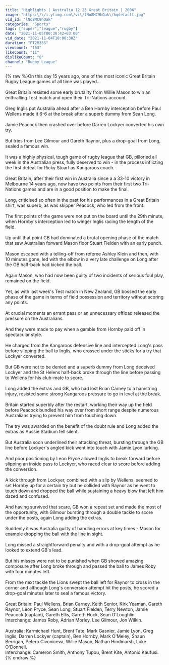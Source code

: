 ```yaml
---
title: "Highlights | Australia 12 23 Great Britain | 2006"
image: "https:\/\/i.ytimg.com\/vi\/lNo8MC9hQak\/hqdefault.jpg"
vid_id: "lNo8MC9hQak"
categories: "Sports"
tags: ["super","league","rugby"]
date: "2021-11-05T00:30:42+03:00"
vid_date: "2021-11-04T18:00:30Z"
duration: "PT2M33S"
viewcount: "163"
likeCount: "11"
dislikeCount: "0"
channel: "Rugby League"
---
```

{% raw %}On this day 15 years ago, one of the most iconic Great Britain Rugby League games of all time was played...<br /><br />Great Britain resisted some early brutality from Willie Mason to win an enthralling Test match and open their Tri-Nations account.<br /><br />Greg Inglis put Australia ahead after a Ben Hornby interception before Paul Wellens made it 6-6 at the break after a superb dummy from Sean Long.<br /><br />Jamie Peacock then crashed over before Darren Lockyer converted his own try.<br /><br />But tries from Lee Gilmour and Gareth Raynor, plus a drop-goal from Long, sealed a famous win.<br /><br />It was a highly physical, tough game of rugby league that GB, pilloried all week in the Australian press, fully deserved to win - in the process inflicting the first defeat for Ricky Stuart as Kangaroos coach.<br /><br />Great Britain, after their first win in Australia since a a 33-10 victory in Melbourne 14 years ago, now have two points from their first two Tri-Nations games and are in a good position to make the final.<br /><br />Long, criticised so often in the past for his performances in a Great Britain shirt, was superb, as was skipper Peacock, who led from the front.<br /><br />The first points of the game were not put on the board until the 29th minute, when Hornby's interception led to winger Inglis racing the length of the field.<br /><br />Up until that point GB had dominated a brutal opening phase of the match that saw Australian forward Mason floor Stuart Fielden with an early punch.<br /><br />Mason escaped with a telling-off from referee Ashley Klein and then, with 10 minutes gone, led with the elbow in a very late challenge on Long after the GB half-back had kicked the ball.<br /><br />Again Mason, who had now been guilty of two incidents of serious foul play, remained on the field.<br /><br />Yet, as with last week's Test match in New Zealand, GB bossed the early phase of the game in terms of field possession and territory without scoring any points.<br /><br />At crucial moments an errant pass or an unnecessary offload released the pressure on the Australians.<br /><br />And they were made to pay when a gamble from Hornby paid off in spectacular style.<br /><br />He charged from the Kangaroos defensive line and intercepted Long's pass before slipping the ball to Inglis, who crossed under the sticks for a try that Lockyer converted.<br /><br />But GB were not to be denied and a superb dummy from Long deceived Lockyer and the St Helens half-back broke through the line before passing to Wellens for his club-mate to score.<br /><br />Long added the extras and GB, who had lost Brian Carney to a hamstring injury, resisted some strong Kangaroos pressure to go in level at the break.<br /><br />Britain started superbly after the restart, working their way up the field before Peacock bundled his way over from short range despite numerous Australians trying to prevent him from touching down.<br /><br />The try was awarded on the benefit of the doubt rule and Long added the extras as Aussie Stadium fell silent.<br /><br />But Australia soon underlined their attacking threat, bursting through the GB line before Lockyer's angled kick went into touch with Jamie Lyon lurking.<br /><br />And poor positioning by Leon Pryce allowed Inglis to break forward before slipping an inside pass to Lockyer, who raced clear to score before adding the conversion.<br /><br />A kick through from Lockyer, combined with a slip by Wellens, seemed to set Hornby up for a certain try but he collided with Raynor as he went to touch down and dropped the ball while sustaining a heavy blow that left him dazed and confused.<br /><br />And having survived that scare, GB won a repeat set and made the most of the opportunity, with Gilmour bursting through a double tackle to score under the posts, again Long adding the extras.<br /><br />Suddenly it was Australia guilty of handling errors at key times - Mason for example dropping the ball with the line in sight.<br /><br />Long missed a straightforward penalty and with a drop-goal attempt as he looked to extend GB's lead.<br /><br />But his misses were not to be punished when GB showed amazing composure after Long broke through and passed the ball to James Roby with four minutes left.<br /><br />From the next tackle the Lions swept the ball left for Raynor to cross in the corner and although Long's conversion attempt hit the posts, he scored a drop-goal minutes later to seal a famous victory.<br /><br />Great Britain: Paul Wellens, Brian Carney, Keith Senior, Kirk Yeaman, Gareth Raynor, Leon Pryce, Sean Long, Stuart Fielden, Terry Newton, Jamie Peacock (captain), Gareth Ellis, Gareth Hock, Sean O'Loughlin.<br />Interchange: James Roby, Adrian Morley, Lee Gilmour, Jon Wilkin.<br /><br />Australia: Karmichael Hunt, Brent Tate, Mark Gasnier, Jamie Lyon, Greg Inglis, Darren Lockyer (captain), Ben Hornby, Mark O'Meley, Shaun Berrigan, Petero Civoniceva, Willie Mason, Nathan Hindmarsh, Luke O'Donnell.<br />Interchange: Cameron Smith, Anthony Tupou, Brent Kite, Antonio Kaufusi.{% endraw %}
